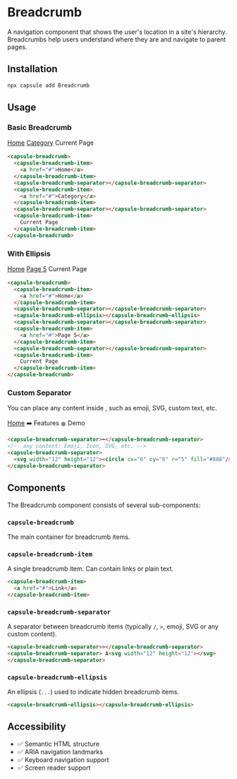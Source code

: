 # Breadcrumb

A navigation component that shows the user's location in a site's hierarchy. Breadcrumbs help users understand where they are and navigate to parent pages.

## Installation

```bash
npx capsule add Breadcrumb
```

## Usage

### Basic Breadcrumb

<div style="margin: 1rem 0;">
<capsule-breadcrumb>
  <capsule-breadcrumb-item>
    <a href="#">Home</a>
  </capsule-breadcrumb-item>
  <capsule-breadcrumb-separator></capsule-breadcrumb-separator>
  <capsule-breadcrumb-item>
    <a href="#">Category</a>
  </capsule-breadcrumb-item>
  <capsule-breadcrumb-separator></capsule-breadcrumb-separator>
  <capsule-breadcrumb-item>
    Current Page
  </capsule-breadcrumb-item>
</capsule-breadcrumb>
</div>

```html
<capsule-breadcrumb>
  <capsule-breadcrumb-item>
    <a href="#">Home</a>
  </capsule-breadcrumb-item>
  <capsule-breadcrumb-separator></capsule-breadcrumb-separator>
  <capsule-breadcrumb-item>
    <a href="#">Category</a>
  </capsule-breadcrumb-item>
  <capsule-breadcrumb-separator></capsule-breadcrumb-separator>
  <capsule-breadcrumb-item>
    Current Page
  </capsule-breadcrumb-item>
</capsule-breadcrumb>
```

### With Ellipsis

<div style="margin: 1rem 0;">
<capsule-breadcrumb>
  <capsule-breadcrumb-item>
    <a href="#">Home</a>
  </capsule-breadcrumb-item>
  <capsule-breadcrumb-separator></capsule-breadcrumb-separator>
  <capsule-breadcrumb-ellipsis></capsule-breadcrumb-ellipsis>
  <capsule-breadcrumb-separator></capsule-breadcrumb-separator>
  <capsule-breadcrumb-item>
    <a href="#">Page 5</a>
  </capsule-breadcrumb-item>
  <capsule-breadcrumb-separator></capsule-breadcrumb-separator>
  <capsule-breadcrumb-item>
    Current Page
  </capsule-breadcrumb-item>
</capsule-breadcrumb>
</div>

```html
<capsule-breadcrumb>
  <capsule-breadcrumb-item>
    <a href="#">Home</a>
  </capsule-breadcrumb-item>
  <capsule-breadcrumb-separator></capsule-breadcrumb-separator>
  <capsule-breadcrumb-ellipsis></capsule-breadcrumb-ellipsis>
  <capsule-breadcrumb-separator></capsule-breadcrumb-separator>
  <capsule-breadcrumb-item>
    <a href="#">Page 5</a>
  </capsule-breadcrumb-item>
  <capsule-breadcrumb-separator></capsule-breadcrumb-separator>
  <capsule-breadcrumb-item>
    Current Page
  </capsule-breadcrumb-item>
</capsule-breadcrumb>
```

### Custom Separator

You can place any content inside <capsule-breadcrumb-separator></capsule-breadcrumb-separator>, such as emoji, SVG, custom text, etc.

<div style="margin: 1rem 0;">
<capsule-breadcrumb>
  <capsule-breadcrumb-item>
    <a href="#">Home</a>
  </capsule-breadcrumb-item>
  <capsule-breadcrumb-separator>➡️</capsule-breadcrumb-separator>
  <capsule-breadcrumb-item>
    Features
  </capsule-breadcrumb-item>
  <capsule-breadcrumb-separator>
    <svg width="12" height="12" style="vertical-align:middle;"><circle cx="6" cy="6" r="5" fill="#888"/></svg>
  </capsule-breadcrumb-separator>
  <capsule-breadcrumb-item>Demo</capsule-breadcrumb-item>
</capsule-breadcrumb>
</div>

```html
<capsule-breadcrumb-separator>➡️</capsule-breadcrumb-separator>
<!-- any content: Emoji, Icon, SVG, etc. -->
<capsule-breadcrumb-separator>
  <svg width="12" height="12"><circle cx="6" cy="6" r="5" fill="#888"/></svg>
</capsule-breadcrumb-separator>
```

## Components

The Breadcrumb component consists of several sub-components:

### `capsule-breadcrumb`

The main container for breadcrumb items.

### `capsule-breadcrumb-item`

A single breadcrumb item. Can contain links or plain text.

```html
<capsule-breadcrumb-item>
  <a href="#">Link</a>
</capsule-breadcrumb-item>
```

### `capsule-breadcrumb-separator`

A separator between breadcrumb items (typically `/`, `>`, emoji, SVG or any custom content).

```html
<capsule-breadcrumb-separator>></capsule-breadcrumb-separator>
<capsule-breadcrumb-separator> A<svg width="12" height="12"></svg>
</capsule-breadcrumb-separator>
```

### `capsule-breadcrumb-ellipsis`

An ellipsis (`...`) used to indicate hidden breadcrumb items.

```html
<capsule-breadcrumb-ellipsis></capsule-breadcrumb-ellipsis>
```

## Accessibility

- ✅ Semantic HTML structure
- ✅ ARIA navigation landmarks
- ✅ Keyboard navigation support
- ✅ Screen reader support

